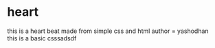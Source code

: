 # heart
this is a heart beat made from simple css and html
author = yashodhan  
this is a basic csssadsdf